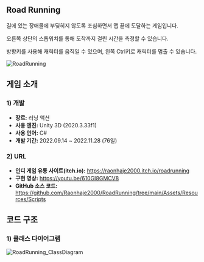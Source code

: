 ## Road Running

길에 있는 장애물에 부딪히지 않도록 조심하면서 맵 끝에 도달하는 게임입니다.

오른쪽 상단의 스톱워치를 통해 도착까지 걸린 시간을 측정할 수 있습니다.

방향키를 사용해 캐릭터를 움직일 수 있으며, 왼쪽 Ctrl키로 캐릭터를 멈출 수 있습니다.


![RoadRunning](https://github.com/Raonhaje2000/RoadRunning/assets/81238355/67e820b4-0f10-461a-9eb8-931e0644ee78)

## 게임 소개

### 1) 개발
+ **장르:** 러닝 액션
+ **사용 엔진:** Unity 3D (2020.3.33f1)
+ **사용 언어:** C#
+ **개발 기간:** 2022.09.14 ~ 2022.11.28 (76일)

### 2) URL
+ **인디 게임 유통 사이트(itch.io):** https://raonhaje2000.itch.io/roadrunning
+ **구현 영상:** https://youtu.be/610GI8GMCV8
+ **GitHub 소스 코드:** https://github.com/Raonhaje2000/RoadRunning/tree/main/Assets/Resources/Scripts

## 코드 구조

### 1) 클래스 다이어그램
  
![RoadRunning_ClassDiagram](https://github.com/Raonhaje2000/RoadRunning/assets/81238355/534d0a4f-d855-4d19-a467-90e11ffe932e)
